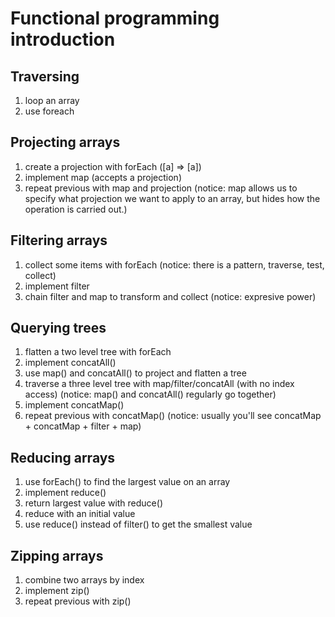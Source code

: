 # Functional programming introduction

## Traversing

1. loop an array
1. use foreach

## Projecting arrays

1. create a projection with forEach ([a] => [a])
1. implement map (accepts a projection)
1. repeat previous with map and projection
    (notice: map allows us to specify what projection we want to apply to an array, but hides how the operation is carried out.)

## Filtering arrays

1. collect some items with forEach
   (notice: there is a pattern, traverse, test, collect)
1. implement filter
1. chain filter and map to transform and collect 
    (notice: expresive power)

## Querying trees

1. flatten a two level tree with forEach
1. implement concatAll()
1. use map() and concatAll() to project and flatten a tree
1. traverse a three level tree with map/filter/concatAll (with no index access)
    (notice: map() and concatAll() regularly go together)
1. implement concatMap()
1. repeat previous with concatMap()
    (notice: usually you'll see concatMap + concatMap + filter + map)

## Reducing arrays

1. use forEach() to find the largest value on an array
1. implement reduce()
1. return largest value with reduce()
1. reduce with an initial value
1. use reduce() instead of filter() to get the smallest value

## Zipping arrays

1. combine two arrays by index
1. implement zip()
1. repeat previous with zip()



